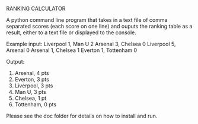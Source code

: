 RANKING CALCULATOR

A python command line program that takes in a text file of comma separated scores (each score on one line) and ouputs the ranking table as a result, either to a text file or displayed to the console.

Example input:
Liverpool 1, Man U 2
Arsenal 3, Chelsea 0
Liverpool 5, Arsenal 0
Arsenal 1, Chelsea 1
Everton 1, Tottenham 0

Output:
1. Arsenal, 4 pts
2. Everton, 3 pts
2. Liverpool, 3 pts
2. Man U, 3 pts
5. Chelsea, 1 pt
6. Tottenham, 0 pts

Please see the doc folder for details on how to install and run.
